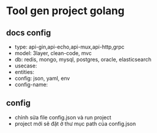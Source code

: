 # Tool gen project golang

## docs config

- type: api-gin,api-echo,api-mux,api-http,grpc
- model: 3layer, clean-code, mvc
- db: redis, mongo, mysql, postgres, oracle, elasticsearch
- usecase:
- entities:
- config: json, yaml, env
- config-name:

## config
- chỉnh sửa file config.json và run project
- project mới sẽ đặt ở thư mục path của config.json